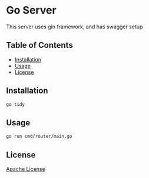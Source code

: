 # Go Server

This server uses gin framework, and has swagger setup

## Table of Contents

- [Installation](#installation)
- [Usage](#usage)
- [License](#license)

## Installation

```bash
go tidy
```

## Usage

```bash
go run cmd/router/main.go
```

## License

[Apache License](./LICENSE)
